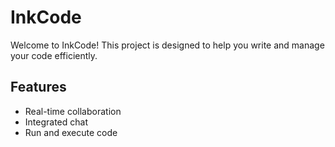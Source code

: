 # InkCode

Welcome to InkCode! This project is designed to help you write and manage your code efficiently.

## Features

- Real-time collaboration
- Integrated chat
- Run and execute code


